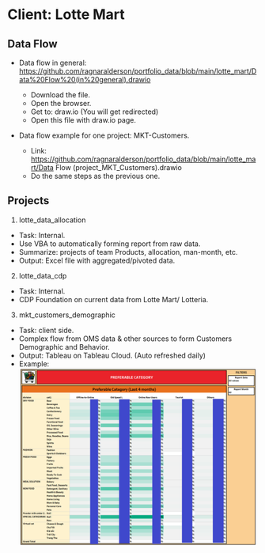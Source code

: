 # Client: Lotte Mart
## Data Flow
- Data flow in general: https://github.com/ragnaralderson/portfolio_data/blob/main/lotte_mart/Data%20Flow%20(in%20general).drawio
    + Download the file.
    + Open the browser.
    + Get to: draw.io (You will get redirected)
    + Open this file with draw.io page.

- Data flow example for one project: MKT-Customers.
    + Link: https://github.com/ragnaralderson/portfolio_data/blob/main/lotte_mart/Data Flow (project_MKT_Customers).drawio
    + Do the same steps as the previous one.


## Projects
1. lotte_data_allocation
- Task: Internal.
- Use VBA to automatically forming report from raw data.
- Summarize: projects of team Products, allocation, man-month, etc.
- Output: Excel file with aggregated/pivoted data.

2. lotte_data_cdp
- Task: Internal.
- CDP Foundation on current data from Lotte Mart/ Lotteria.

3. mkt_customers_demographic
- Task: client side.
- Complex flow from OMS data & other sources to form Customers Demographic and Behavior.
- Output: Tableau on Tableau Cloud. (Auto refreshed daily)
- Example:
![alt text](https://github.com/ragnaralderson/portfolio_data/blob/main/lotte_mart/mkt_customers_demographic/CATEGORIES.png)

